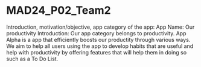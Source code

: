 # MAD24_P02_Team2

Introduction, motivation/objective, app category of the app:
App Name: Our productivity
Introduction:
Our app category belongs to productivity.
App Alpha is a app that efficiently boosts our productity through various ways. We aim to help all users using the app to develop habits that are useful and help with productivity by offering features that will help them in doing so such as a To Do List.








